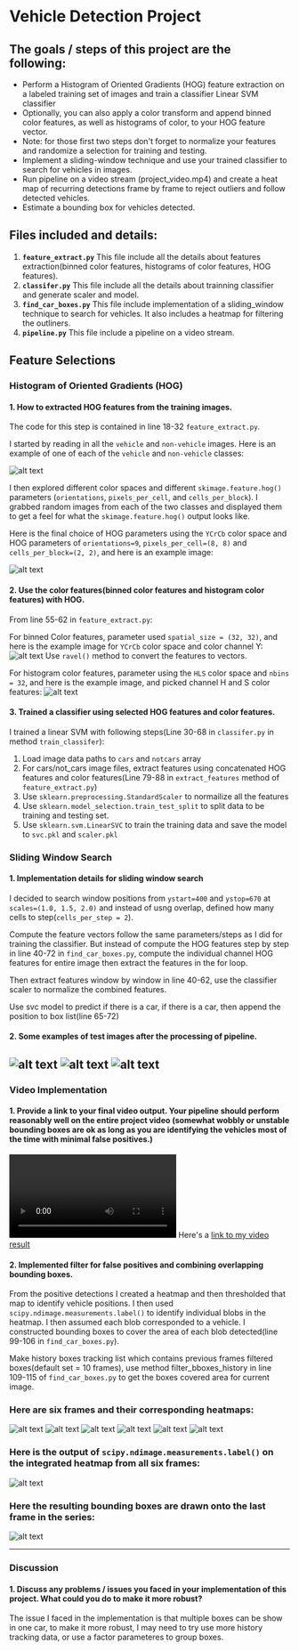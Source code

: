 
# **Vehicle Detection Project**

## The goals / steps of this project are the following:

* Perform a Histogram of Oriented Gradients (HOG) feature extraction on a labeled training set of images and train a classifier Linear SVM classifier
* Optionally, you can also apply a color transform and append binned color features, as well as histograms of color, to your HOG feature vector. 
* Note: for those first two steps don't forget to normalize your features and randomize a selection for training and testing.
* Implement a sliding-window technique and use your trained classifier to search for vehicles in images.
* Run pipeline on a video stream (project_video.mp4) and create a heat map of recurring detections frame by frame to reject outliers and follow detected vehicles.
* Estimate a bounding box for vehicles detected.

[//]: # (Image References)
[image1]: ./readme_images/vehicle_non_vehicle.png
[image2]: ./readme_images/HOG.png
[image3]: ./readme_images/binned.png
[image4]: ./readme_images/histogram.png
[image5]: ./readme_images/frame1.png
[image6]: ./readme_images/frame2.png
[image7]: ./readme_images/frame3.png
[image8]: ./readme_images/frame4.png
[image9]: ./readme_images/frame5.png
[image10]: ./readme_images/frame6.png
[image11]: ./readme_images/combined_6_frames.png
[image12]: ./readme_images/filter_frames.png
[image13]: ./readme_images/output_ex1.png
[image14]: ./readme_images/output_ex2.png
[image15]: ./readme_images/output_ex3.png
[video1]: ./project_output_video.mp4


## Files included and details:
1. **`feature_extract.py`** This file include all the details about features extraction(binned color features, histograms of color features, HOG features).
2. **`classifer.py`** This file include all the details about trainning classifier and generate scaler and model.
3. **`find_car_boxes.py`** This file include implementation of a sliding_window technique to search for vehicles. It also includes a heatmap for filtering the outliners.
4. **`pipeline.py`** This file include a pipeline on a video stream.



## Feature Selections
### Histogram of Oriented Gradients (HOG)

#### 1. How to extracted HOG features from the training images.

The code for this step is contained in line 18-32 `feature_extract.py`.  

I started by reading in all the `vehicle` and `non-vehicle` images.  Here is an example of one of each of the `vehicle` and `non-vehicle` classes:

![alt text][image1]

I then explored different color spaces and different `skimage.feature.hog()` parameters (`orientations`, `pixels_per_cell`, and `cells_per_block`).  I grabbed random images from each of the two classes and displayed them to get a feel for what the `skimage.feature.hog()` output looks like.

Here is the final choice of HOG parameters using the `YCrCb` color space and HOG parameters of `orientations=9`, `pixels_per_cell=(8, 8)` and `cells_per_block=(2, 2)`, and here is an example image:

![alt text][image2]


#### 2. Use the color features(binned color features and histogram color features) with HOG.
From line 55-62 in `feature_extract.py`:

For binned Color features, parameter used `spatial_size = (32, 32)`, and here is the example image for `YCrCb` color space and color channel Y:
![alt text][image3]
Use `ravel()` method to convert the features to vectors.

For histogram color features, parameter using the `HLS` color space and `nbins = 32`, and here is the example image, and picked channel H and S color features:
![alt text][image4]

#### 3. Trained a classifier using selected HOG features and color features.

I trained a linear SVM with following steps(Line 30-68 in `classifer.py` in method `train_classifer`):

1. Load image data paths to `cars` and `notcars` array
2. For cars/not_cars image files, extract features using concatenated HOG features and color features(Line 79-88 in `extract_features` method of `feature_extract.py`)
3. Use `sklearn.preprocessing.StandardScaler` to normailize all the features
4. Use `sklearn.model_selection.train_test_split` to split data to be training and testing set.
5. Use `sklearn.svm.LinearSVC` to train the training data and save the model to `svc.pkl` and `scaler.pkl`

### Sliding Window Search

#### 1. Implementation details for sliding window search

I decided to search window positions from `ystart=400` and `ystop=670` at `scales=(1.0, 1.5, 2.0)` and instead of usng overlap, defined how many cells to step(`cells_per_step = 2`). 

Compute the feature vectors follow the same parameters/steps as I did for training the classifier. But instead of compute the HOG features step by step in line 40-72 in `find_car_boxes.py`, compute the individual channel HOG features for entire image then extract the features in the for loop.

Then extract features window by window in line 40-62, use the classifier scaler to normalize the combined features. 

Use svc model to predict if there is a car, if there is a car, then append the position to box list(line 65-72)
  

#### 2. Some examples of test images after the processing of pipeline. 

![alt text][image13]
![alt text][image14]
![alt text][image15]
---

### Video Implementation

#### 1. Provide a link to your final video output.  Your pipeline should perform reasonably well on the entire project video (somewhat wobbly or unstable bounding boxes are ok as long as you are identifying the vehicles most of the time with minimal false positives.)
![alt text][video1]
Here's a [link to my video result](./project_output_video.mp4)


#### 2. Implemented filter for false positives and combining overlapping bounding boxes.

From the positive detections I created a heatmap and then thresholded that map to identify vehicle positions.  I then used `scipy.ndimage.measurements.label()` to identify individual blobs in the heatmap.  I then assumed each blob corresponded to a vehicle.  I constructed bounding boxes to cover the area of each blob detected(line 99-106 in `find_car_boxes.py`). 

Make history boxes tracking list which contains previous frames filtered boxes(default set = 10 frames), use method filter_bboxes_history in line 109-115 of `find_car_boxes.py` to get the boxes covered area for current image.

### Here are six frames and their corresponding heatmaps:

![alt text][image5]
![alt text][image6]
![alt text][image7]
![alt text][image8]
![alt text][image9]
![alt text][image10]

### Here is the output of `scipy.ndimage.measurements.label()` on the integrated heatmap from all six frames:
![alt text][image11]

### Here the resulting bounding boxes are drawn onto the last frame in the series:
![alt text][image12]



---

### Discussion

#### 1. Discuss any problems / issues you faced in your implementation of this project. What could you do to make it more robust?

The issue I faced in the implementation is that multiple boxes can be show in one car, to make it more robust, I may need to try use more history tracking data, or use a factor parameteres to group boxes.

